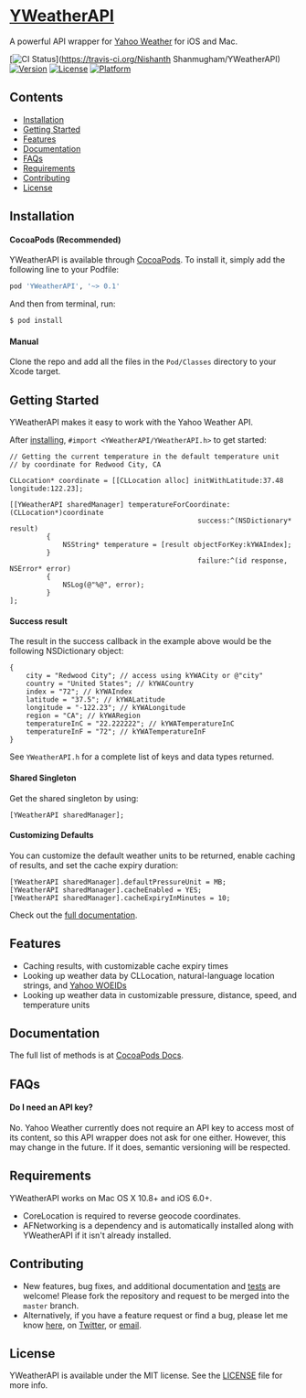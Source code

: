 # [YWeatherAPI](http://cocoadocs.org/docsets/YWeatherAPI/)

A powerful API wrapper for [Yahoo Weather](https://developer.yahoo.com/weather/) for iOS and Mac.

[![CI Status](http://img.shields.io/travis/nishanths/YWeatherAPI.svg?style=flat)](https://travis-ci.org/Nishanth Shanmugham/YWeatherAPI)
[![Version](https://img.shields.io/cocoapods/v/YWeatherAPI.svg?style=flat)](http://cocoapods.org/pods/YWeatherAPI)
[![License](https://img.shields.io/cocoapods/l/YWeatherAPI.svg?style=flat)](http://cocoapods.org/pods/YWeatherAPI)
[![Platform](https://img.shields.io/cocoapods/p/YWeatherAPI.svg?style=flat)](http://cocoapods.org/pods/YWeatherAPI)

## Contents

* [Installation](https://github.com/nishanths/YWeatherAPI#installation)
* [Getting Started](https://github.com/nishanths/YWeatherAPI#getting-started)
* [Features](https://github.com/nishanths/YWeatherAPI#features)
* [Documentation](https://github.com/nishanths/YWeatherAPI#documentation)
* [FAQs](https://github.com/nishanths/YWeatherAPI#faqs)
* [Requirements](https://github.com/nishanths/YWeatherAPI#requirements)
* [Contributing](https://github.com/nishanths/YWeatherAPI#contributing)
* [License](https://github.com/nishanths/YWeatherAPI#license)


## Installation

#### CocoaPods (Recommended)

YWeatherAPI is available through [CocoaPods](http://cocoapods.org). To install it, simply add the following line to your Podfile:

```ruby
pod 'YWeatherAPI', '~> 0.1'
```

And then from terminal, run:

```bash
$ pod install
```

#### Manual

Clone the repo and add all the files in the `Pod/Classes` directory to your Xcode target.


## Getting Started

YWeatherAPI makes it easy to work with the Yahoo Weather API. 

After [installing](https://github.com/nishanths/YWeatherAPI#installation), `#import <YWeatherAPI/YWeatherAPI.h>` to get started:

```obj-c
// Getting the current temperature in the default temperature unit 
// by coordinate for Redwood City, CA

CLLocation* coordinate = [[CLLocation alloc] initWithLatitude:37.48 longitude:122.23];

[[YWeatherAPI sharedManager] temperatureForCoordinate:(CLLocation*)coordinate
                                              success:^(NSDictionary* result)
         {
             NSString* temperature = [result objectForKey:kYWAIndex]; 
         }
                                              failure:^(id response, NSError* error)
         {
             NSLog(@"%@", error);
         }
];
```

#### Success result

The result in the success callback in the example above would be the following NSDictionary object:

```obj-c
{
    city = "Redwood City"; // access using kYWACity or @"city"
    country = "United States"; // kYWACountry
    index = "72"; // kYWAIndex
    latitude = "37.5"; // kYWALatitude 
    longitude = "-122.23"; // kYWALongitude
    region = "CA"; // kYWARegion
    temperatureInC = "22.222222"; // kYWATemperatureInC
    temperatureInF = "72"; // kYWATemperatureInF
}
```

See `YWeatherAPI.h` for a complete list of keys and data types returned.


#### Shared Singleton

Get the shared singleton by using:

```obj-c
[YWeatherAPI sharedManager];
``` 
#### Customizing Defaults

You can customize the default weather units to be returned, enable caching of results, and set the cache expiry duration:

```obj-c
[YWeatherAPI sharedManager].defaultPressureUnit = MB;
[YWeatherAPI sharedManager].cacheEnabled = YES;
[YWeatherAPI sharedManager].cacheExpiryInMinutes = 10;
```
Check out the [full documentation](https://github.com/nishanths/YWeatherAPI#documentation).

## Features

* Caching results, with customizable cache expiry times
* Looking up weather data by CLLocation, natural-language location strings, and [Yahoo WOEIDs](https://developer.yahoo.com/geo/geoplanet/guide/concepts.html)
* Looking up weather data in customizable pressure, distance, speed, and temperature units


## Documentation

The full list of methods is at [CocoaPods Docs](http://cocoadocs.org/docsets/YWeatherAPI/).

## FAQs

#### Do I need an API key?

No. Yahoo Weather currently does not require an API key to access most of its content, so this API wrapper does not ask for one either. However, this may change in the future. If it does, semantic versioning will be respected.


## Requirements

YWeatherAPI works on Mac OS X 10.8+ and iOS 6.0+. 

* CoreLocation is required to reverse geocode coordinates. 
* AFNetworking is a dependency and is automatically installed along with YWeatherAPI if it isn't already installed.

## Contributing

* New features, bug fixes, and additional documentation and [tests](https://github.com/nishanths/YWeatherAPI/tree/master/Example/Tests) are welcome! Please fork the repository and request to be merged into the `master` branch.
* Alternatively, if you have a feature request or find a bug, please let me know [here](https://github.com/nishanths/YWeatherAPI/issues), on [Twitter](https://twitter.com/nshanmugham), or [email](mailto:nishanth.gerrard@gmail.com).

## License

YWeatherAPI is available under the MIT license. See the [LICENSE](https://github.com/nishanths/YWeatherAPI/blob/master/LICENSE) file for more info.

